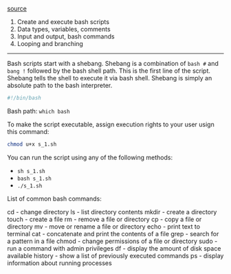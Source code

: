 
[source](https://www.freecodecamp.org/news/bash-scripting-tutorial-linux-shell-script-and-command-line-for-beginners/)

1. Create and execute bash scripts 
2. Data types, variables, comments
3. Input and output, bash commands
4. Looping and branching

-----------------------------------

Bash scripts start with a shebang. Shebang is a combination of `bash #` and `bang !` followed by the bash shell path. This is the first line of the script. Shebang tells the shell to execute it via bash shell. Shebang is simply an absolute path to the bash interpreter.

```bash
#!/bin/bash
```


Bash path: `which bash`


To make the script executable, assign execution rights to your user usign this command:

```bash
chmod u+x s_1.sh
```


You can run the script using any of the following methods:
- `sh s_1.sh`
- `bash s_1.sh`
- `./s_1.sh`



List of common bash commands:

cd	- change directory
ls	- list directory contents
mkdir	- create a directory
touch	- create a file
rm	- remove a file or directory
cp	- copy a file or directory
mv	- move or rename a file or directory
echo	- print text to terminal
cat	- concatenate and print the contents of a file
grep	- search for a pattern in a file
chmod	- change permissions of a file or directory
sudo	- run a command with admin privileges
df	- display the amount of disk space available
history	- show a list of previously executed commands
ps	- display information about running processes

